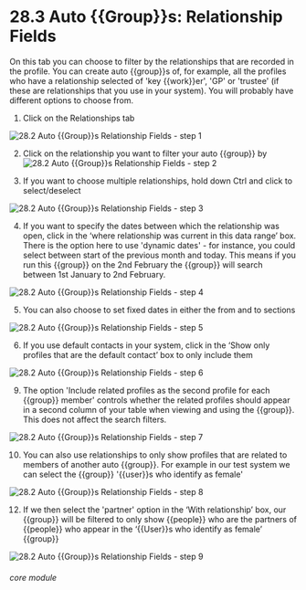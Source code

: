 # 28.3 Auto {{Group}}s: Relationship Fields

On this tab you can choose to filter by the relationships that are recorded in the profile. You can create auto {{group}}s of, for example, all the profiles who have a relationship selected of &#039;key {{work}}er&#039;, &#039;GP&#039; or &#039;trustee&#039; (if these are relationships that you use in your system). You will probably have different options to choose from.
1. Click on the Relationships tab

![28.2 Auto {{Group}}s  Relationship Fields - step 1](28.2_Auto_Lists__Relationship_Fields_im_1.png)

2. Click on the relationship you want to filter your auto {{group}} by
![28.2 Auto {{Group}}s  Relationship Fields - step 2](28.2_Auto_Lists__Relationship_Fields_im_2.png)

3. If you want to choose multiple relationships, hold down Ctrl and click to select/deselect

![28.2 Auto {{Group}}s  Relationship Fields - step 3](28.2_Auto_Lists__Relationship_Fields_im_3.png)

4. If you want to specify the dates between which the relationship was open, click in the ‘where relationship was current in this data range’ box.
There is the option here to use &#039;dynamic dates&#039; - for instance, you could select between start of the previous month and today. This means if you run this {{group}} on the 2nd February the {{group}} will search between 1st January to 2nd February.

![28.2 Auto {{Group}}s  Relationship Fields - step 4](28.2_Auto_Lists__Relationship_Fields_im_4.png)

5. You can also choose to set fixed dates in either the from and to sections

![28.2 Auto {{Group}}s  Relationship Fields - step 5](28.2_Auto_Lists__Relationship_Fields_im_5.png)

6. If you use default contacts in your system, click in the ‘Show only profiles that are the default contact’ box to only include them

![28.2 Auto {{Group}}s  Relationship Fields - step 6](28.2_Auto_Lists__Relationship_Fields_im_6.png)

9. The option &#039;Include related profiles as the second profile for each {{group}} member&#039; controls whether the related profiles should appear in a second column of your table when viewing and using the {{group}}. This does not affect the search filters.

![28.2 Auto {{Group}}s  Relationship Fields - step 7](28.2_Auto_Lists__Relationship_Fields_im_7.png)

10. You can also use relationships to only show profiles that are related to members of another auto {{group}}.
For example in our test system we can select the {{group}} &#039;{{user}}s who identify as female&#039;

![28.2 Auto {{Group}}s  Relationship Fields - step 8](28.2_Auto_Lists__Relationship_Fields_im_8.png)

12. If we then select the &#039;partner&#039; option in the ‘With relationship’ box, our {{group}} will be filtered to only show {{people}} who are the partners of {{people}} who appear in the ‘{{User}}s who identify as female’ {{group}}

![28.2 Auto {{Group}}s  Relationship Fields - step 9](28.2_Auto_Lists__Relationship_Fields_im_9.png)



###### core module
